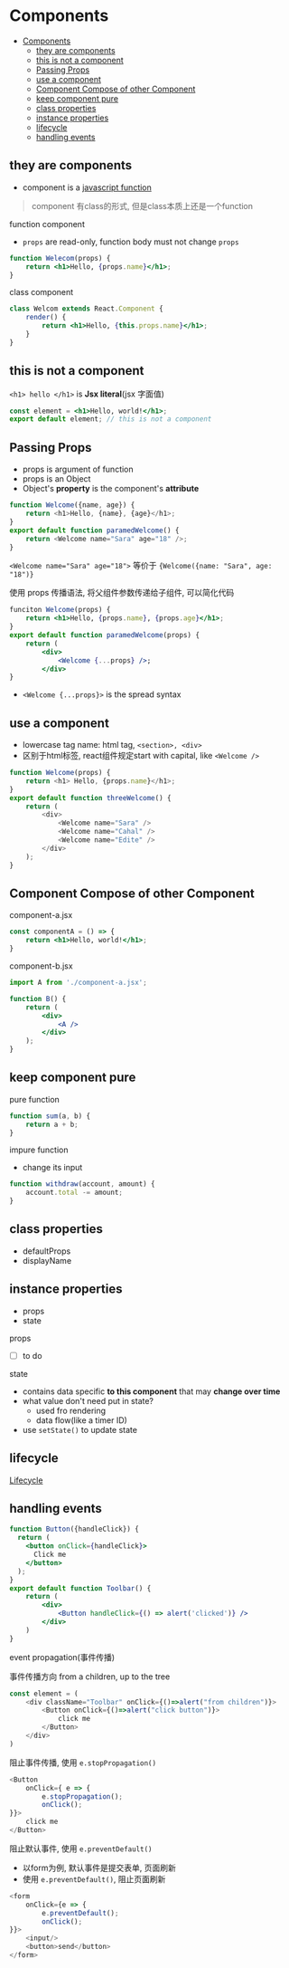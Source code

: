 # Components

- [Components](#components)
  - [they are components](#they-are-components)
  - [this is not a component](#this-is-not-a-component)
  - [Passing Props](#passing-props)
  - [use a component](#use-a-component)
  - [Component Compose of other Component](#component-compose-of-other-component)
  - [keep component pure](#keep-component-pure)
  - [class properties](#class-properties)
  - [instance properties](#instance-properties)
  - [lifecycle](#lifecycle)
  - [handling events](#handling-events)


## they are components

- component is a [javascript function](JavaScript_Function.md)

> component 有class的形式, 但是class本质上还是一个function

function component

- `props` are read-only, function body must not change `props`

```jsx
function Welecom(props) {
    return <h1>Hello, {props.name}</h1>;
}
```

class component

```jsx
class Welcom extends React.Component {
    render() {
        return <h1>Hello, {this.props.name}</h1>;
    }
}
```

## this is not a component

`<h1> hello </h1>` is **Jsx literal**(jsx 字面值)

```jsx
const element = <h1>Hello, world!</h1>;
export default element; // this is not a component
```

## Passing Props

- props is argument of function
- props is an Object
- Object's **property** is the component's **attribute**

```js
function Welcome({name, age}) {
    return <h1>Hello, {name}, {age}</h1>;
}
export default function paramedWelcome() {
    return <Welcome name="Sara" age="18" />;
}
```

`<Welcome name="Sara" age="18">` 等价于 `{Welcome({name: "Sara", age: "18")} `

使用 props 传播语法, 将父组件参数传递给子组件, 可以简化代码

```jsx
funciton Welcome(props) {
    return <h1>Hello, {props.name}, {props.age}</h1>;
}
export default function paramedWelcome(props) {
    return (
        <div>
            <Welcome {...props} />;
        </div>
}
```

- `<Welcome {...props}>` is the spread syntax

## use a component

- lowercase tag name: html tag, `<section>, <div>`
- 区别于html标签, react组件规定start with capital, like `<Welcome />`

```js
function Welcome(props) {
    return <h1> Hello, {props.name}</h1>;
}
export default function threeWelcome() {
    return (
        <div>
            <Welcome name="Sara" />
            <Welcome name="Cahal" />
            <Welcome name="Edite" />
        </div>
    );
}
```

## Component Compose of other Component

component-a.jsx

```jsx
const componentA = () => {
    return <h1>Hello, world!</h1>;
}
```

component-b.jsx

```jsx
import A from './component-a.jsx';

function B() {
    return (
        <div>
            <A />
        </div>
    );
}
```

## keep component pure

pure function

```js
function sum(a, b) {
    return a + b;
}
```

impure function

- change its input

```js
function withdraw(account, amount) {
    account.total -= amount;
}
```

## class properties

- defaultProps
- displayName

## instance properties

- props
- state

props

- [ ] to do

state

- contains data specific **to this component** that may **change over time**
- what value don't need put in state?
    - used fro rendering
    - data flow(like a timer ID)
- use `setState()` to update state

## lifecycle

[Lifecycle](React_Component_Lifecycle.md)

## handling events

```jsx
function Button({handleClick}) {
  return (
    <button onClick={handleClick}>
      Click me
    </button>
  );
}
export default function Toolbar() {
    return (
        <div>
            <Button handleClick={() => alert('clicked')} />
        </div>
    )
}
```

event propagation(事件传播)

事件传播方向 from a children, up to the tree

```js
const element = (
    <div className="Toolbar" onClick={()=>alert("from children")}>
        <Button onClick={()=>alert("click button")}>
            click me
        </Button>
    </div>
)
```

阻止事件传播, 使用 `e.stopPropagation()`

```js
<Button 
    onClick={ e => {
        e.stopPropagation();
        onClick();
}}>
    click me
</Button>
```

阻止默认事件, 使用 `e.preventDefault()`

- 以form为例, 默认事件是提交表单, 页面刷新
- 使用 `e.preventDefault()`, 阻止页面刷新

```js
<form
    onClick={e => {
        e.preventDefault();
        onClick();
}}>
    <input/>
    <button>send</button>
</form>
```
